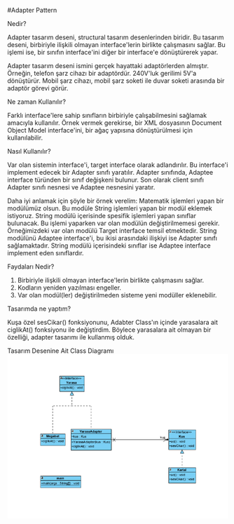 #Adapter Pattern


Nedir?

Adapter tasarım deseni, structural tasarım desenlerinden biridir. Bu tasarım deseni, birbiriyle ilişkili olmayan interface'lerin birlikte çalışmasını sağlar. Bu işlemi ise, bir sınıfın interface'ini diğer bir interface'e dönüştürerek yapar.

Adapter tasarım deseni ismini gerçek hayattaki adaptörlerden almıştır. Örneğin, telefon şarz cihazı bir adaptördür. 240V'luk gerilimi 5V'a dönüştürür. Mobil şarz cihazı, mobil şarz soketi ile duvar soketi arasında bir adaptör görevi görür.

Ne zaman Kullanılır?

Farklı interface'lere sahip sınıfların birbiriyle çalışabilmesini sağlamak amacıyla kullanılır. Örnek vermek gerekirse, bir XML dosyasının Document Object Model interface'ini, bir ağaç yapısına dönüştürülmesi için kullanılabilir.


Nasıl Kullanılır?

Var olan sistemin interface'i, target interface olarak adlandırılır. Bu interface'i implement edecek bir Adapter sınıfı yaratılır. Adapter sınıfında, Adaptee interface türünden bir sınıf değişkeni bulunur. Son olarak client sınıfı Adapter sınıfı nesnesi ve Adaptee nesnesini yaratır.

Daha iyi anlamak için şöyle bir örnek verelim: Matematik işlemleri yapan bir modülümüz olsun. Bu modüle String işlemleri yapan bir modül eklemek istiyoruz. String modülü içerisinde spesifik işlemleri yapan sınıflar bulunacak. Bu işlemi yaparken var olan modülün değiştirilmemesi gerekir. Örneğimizdeki var olan modülü Target interface temsil etmektedir. String modülünü Adaptee interface'i, bu ikisi arasındaki ilişkiyi ise Adapter sınıfı sağlamaktadır. String modülü içerisindeki sınıflar ise Adaptee interface implement eden sınıflardır.

Faydaları Nedir?

1. Birbiriyle ilişkili olmayan interface'lerin birlikte çalışmasını sağlar.
2. Kodların yeniden yazılması engeller.
3. Var olan modül(ler) değiştirilmeden sisteme yeni modüller eklenebilir.

Tasarımda ne yaptım?


Kuşa özel sesCikar() fonksiyonunu, Adabter Class'ın içinde yarasalara ait ciglikAt() fonksiyonu ile değiştirdim. Böylece yarasalara ait olmayan bir özelliği, adapter tasarımı ile kullanmış olduk.

Tasarım Desenine Ait Class Diagramı
![alt text](adapter.PNG)
